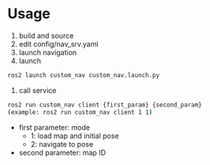 # Usage

1. build and source 
2. edit config/nav_srv.yaml
3. launch navigation
4. launch

```bash
ros2 launch custom_nav custom_nav.launch.py 
```

1. call service

```bash
ros2 run custom_nav client {first_param} {second_param}
(example: ros2 run custom_nav client 1 1)
```

- first parameter: mode
    - 1: load map and initial pose
    - 2: navigate to pose
- second parameter: map ID